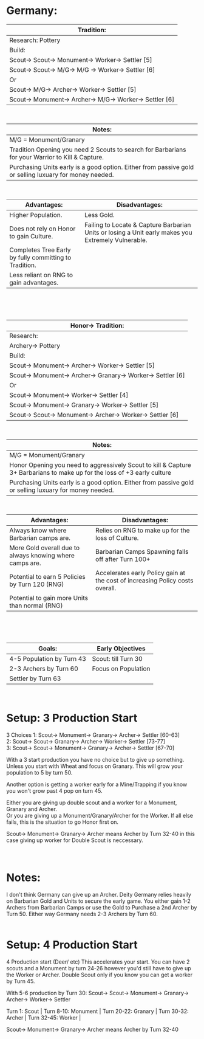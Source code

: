 # Germany:

Tradition:                                               |
---------------------------------------------------------|
Research: Pottery                                        |
Build:                                                   |
Scout-> Scout-> Monument-> Worker-> Settler [5]          |
Scout-> Scout-> M/G-> M/G -> Worker-> Settler [6]        |
Or                                                       |
Scout-> M/G-> Archer-> Worker-> Settler [5]              |
Scout-> Monument-> Archer-> M/G-> Worker-> Settler [6]   |

<br>

Notes:                                                                                                               |
---------------------------------------------------------------------------------------------------------------------|
M/G = Monument/Granary                                                                                               |
Tradition Opening you need 2 Scouts to search for Barbarians for your Warrior to Kill & Capture.                     |
Purchasing Units early is a good option. Either from passive gold or selling luxuary for money needed.               |

<br>

Advantages:                                               |Disadvantages:                                            |
----------------------------------------------------------|----------------------------------------------------------|
Higher Population.                                        |Less Gold.                                                |
Does not rely on Honor to gain Culture.                   |Failing to Locate & Capture Barbarian Units or losing a Unit early makes you Extremely Vulnerable. |
Completes Tree Early by fully committing to Tradition.    |
Less reliant on RNG to gain advantages.                   |

<br>
<br>
<br>



Honor-> Tradition:                                        |
----------------------------------------------------------|
Research:                                                 |
Archery-> Pottery                                         |
Build:                                                    |
Scout-> Monument-> Archer-> Worker-> Settler [5]          |
Scout-> Monument-> Archer-> Granary-> Worker-> Settler [6]|
Or                                                        |
Scout-> Monument-> Worker-> Settler [4]                   |
Scout-> Monument-> Granary-> Worker-> Settler [5]         |
Scout-> Scout-> Monument-> Archer-> Worker-> Settler [6]  |

<br>

Notes:                                                    |
----------------------------------------------------------|
M/G = Monument/Granary                                    |
Honor Opening you need to aggressively Scout to kill & Capture 3+ Barbarians to make up for the loss of +3 early culture|
Purchasing Units early is a good option. Either from passive gold or selling luxuary for money needed.         |

<br>

Advantages:                                               |Disadvantages:                                            |
----------------------------------------------------------|----------------------------------------------------------|
Always know where Barbarian camps are.                    |Relies on RNG to make up for the loss of Culture.         |
More Gold overall due to always knowing where camps are.  |Barbarian Camps Spawning falls off after Turn 100+        |
Potential to earn 5 Policies by Turn 120 (RNG)            |Accelerates early Policy gain at the cost of increasing Policy costs overall. |
Potential to gain more Units than normal (RNG)            |


<br>
<br>
<br>

Goals:                   |Early Objectives    |
-------------------------|--------------------|
4-5 Population by Turn 43|Scout: till Turn 30 |
2-3 Archers by Turn 60   |Focus on Population |
Settler by Turn 63       |
<br>

# Setup: 3 Production Start                      

3 Choices
1: Scout-> Monument-> Granary-> Archer-> Settler [60-63]
<br>
2: Scout-> Scout-> Granary-> Archer-> Worker-> Settler [73-77]
<br>
3: Scout-> Scout-> Monument-> Granary-> Archer-> Settler [67-70]

With a 3 start production you have no choice but to give up something. <br>
Unless you start with Wheat and focus on Granary. This will grow your population to 5 by turn 50. 

Another option is getting a worker early for a Mine/Trapping if you know you won't grow past 4 pop on turn 45.

Either you are giving up double scout and a worker for a Monument, Granary and Archer. <br>
Or you are giving up a Monument/Granary/Archer for the Worker. If all else fails, this is the situation to go Honor first on.

Scout-> Monument-> Granary-> Archer means Archer by Turn 32-40 in this case giving up worker for Double Scout is neccessary.
<br>
<br>
<br>

# Notes: 

I don't think Germany can give up an Archer. Deity Germany relies heavily on Barbarian Gold and Units to secure the early game.
You either gain 1-2 Archers from Barbarian Camps or use the Gold to Purchase a 2nd Archer by Turn 50. 
Either way Germany needs 2-3 Archers by Turn 60.
<br>
<br>

# Setup: 4 Production Start 

4 Production start (Deer/ etc)
This accelerates your start. You can have 2 scouts and a Monument by turn 24-26 however you'd still have to give up the Worker or Archer.
Double Scout only if you know you can get a worker by Turn 45.

With 5-6 production by Turn 30:
Scout-> Scout-> Monument-> Granary-> Archer-> Worker-> Settler


Turn 1: Scout                      |
Turn 8-10: Monument                |
Turn 20-22: Granary                |
Turn 30-32: Archer                 |
Turn 32-45: Worker                 |



Scout-> Monument-> Granary-> Archer means Archer by Turn 32-40
